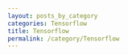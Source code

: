 ```yaml
---
layout: posts_by_category
categories: Tensorflow
title: Tensorflow
permalink: /category/Tensorflow
---
```

